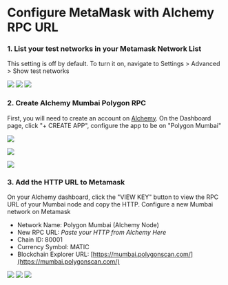 # Configure MetaMask with Alchemy RPC URL

### **1. List your test networks in your Metamask Network List** <a href="#alchemypolygontometamaskinstructions-1.listyourtestnetworksinyourmetamasknetworklist" id="alchemypolygontometamaskinstructions-1.listyourtestnetworksinyourmetamasknetworklist"></a>

This setting is off by default. To turn it on, navigate to Settings > Advanced > Show test networks

![](<../../.gitbook/assets/2 (1).png>) ![](<../../.gitbook/assets/1 (1).png>) ![](<../../.gitbook/assets/3 (3).png>)

### **2. Create Alchemy Mumbai Polygon RPC** <a href="#alchemypolygontometamaskinstructions-2.createalchemymumbaipolygonrpc" id="alchemypolygontometamaskinstructions-2.createalchemymumbaipolygonrpc"></a>

First, you will need to create an account on [Alchemy](https://dashboard.alchemyapi.io). On the Dashboard page, click "+ CREATE APP", configure the app to be on "Polygon Mumbai"

![](<../../.gitbook/assets/4 (1) (1).png>)

![](<../../.gitbook/assets/5 (1).png>)

![](<../../.gitbook/assets/6 (1).png>)

### 3. Add the HTTP URL to Metamask <a href="#alchemypolygontometamaskinstructions-3.addthehttpurltometamask" id="alchemypolygontometamaskinstructions-3.addthehttpurltometamask"></a>

On your Alchemy dashboard, click the "VIEW KEY" button to view the RPC URL of your Mumbai node and copy the HTTP. Configure a new Mumbai network on Metamask

* Network Name: Polygon Mumbai (Alchemy Node)
* New RPC URL: _Paste your HTTP from Alchemy Here_
* Chain ID: 80001
* Currency Symbol: MATIC
* Blockchain Explorer URL: [https://mumbai.polygonscan.com/](https://mumbai.polygonscan.com/)

![](../../.gitbook/assets/7.png) ![](<../../.gitbook/assets/8 (2).png>) ![](../../.gitbook/assets/9.png)
